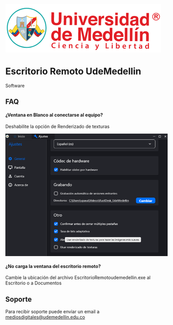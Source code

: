 
[![logo](./Images/logo.png)](https://mediosdigitales.udemedellin.edu.co)


# Escritorio Remoto UdeMedellin

Software 

## FAQ

#### ¿Ventana en Blanco al conectarse al equipo?

Deshabilite la opción de Renderizado de texturas

![Renderizado de Texturas](./Images/Renderizado_Texturas.png)

#### ¿No carga la ventana del escritorio remoto?

Cambie la ubicación del archivo EscritorioRemotoudemedellin.exe al Escritorio o a Documentos

## Soporte

Para recibir soporte puede enviar un email a mediosdigitales@udemedellin.edu.co

